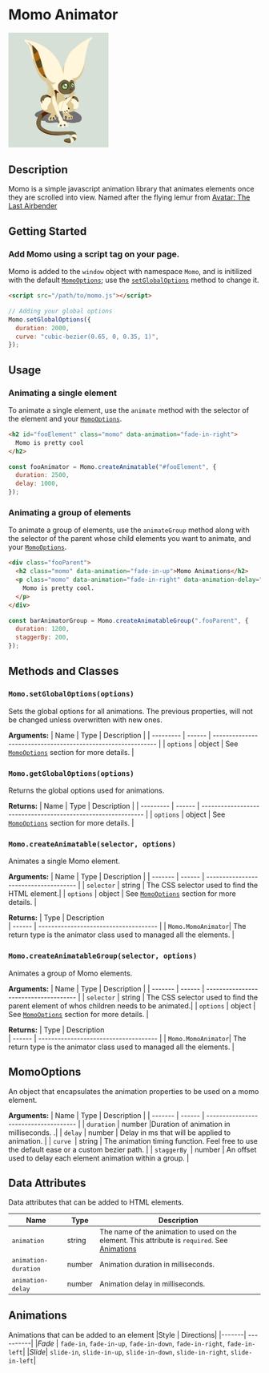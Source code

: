 # Momo Animator

<img src="momo-image.png" style="width: 200px; margin: 0 auto"></img>

## Description

Momo is a simple javascript animation library that animates elements once they are scrolled into view. Named after the flying lemur from [Avatar: The Last Airbender](https://en.wikipedia.org/wiki/Avatar:_The_Last_Airbender)

## Getting Started

### Add Momo using a script tag on your page.

Momo is added to the `window` object with namespace `Momo`, and is initilized with the default [`MomoOptions`](#momo-options); use the [`setGlobalOptions`](#momo-setGlobalOptions) method to change it.

```html
<script src="/path/to/momo.js"></script>
```

```javascript
// Adding your global options
Momo.setGlobalOptions({
  duration: 2000,
  curve: "cubic-bezier(0.65, 0, 0.35, 1)",
});
```

## Usage

### Animating a single element

To animate a single element, use the `animate` method with the selector of the element and your [`MomoOptions`](#momo-options).

```html
<h2 id="fooElement" class="momo" data-animation="fade-in-right">
  Momo is pretty cool
</h2>
```

```js
const fooAnimator = Momo.createAnimatable("#fooElement", {
  duration: 2500,
  delay: 1000,
});
```

### Animating a group of elements

To animate a group of elements, use the `animateGroup` method along with the selector of the parent whose child elements you want to animate, and your [`MomoOptions`](#momo-options).

```html
<div class="fooParent">
  <h2 class="momo" data-animation="fade-in-up">Momo Animations</h2>
  <p class="momo" data-animation="fade-in-right" data-animation-delay="800">
    Momo is pretty cool.
  </p>
</div>
```

```js
const barAnimatorGroup = Momo.createAnimatableGroup(".fooParent", {
  duration: 1200,
  staggerBy: 200,
});
```

## Methods and Classes

### `Momo.setGlobalOptions(options)` <a name="momo-setGlobalOptions"></a>

Sets the global options for all animations. The previous properties, will not be changed unless overwritten with new ones.

**Arguments:**
| Name | Type | Description |
| --------- | ------ | ------------------------------------------------------------ |
| `options` | object | See [`MomoOptions`](#momo-options) section for more details. |

### `Momo.getGlobalOptions(options)`

Returns the global options used for animations.

**Returns:**
| Name | Type | Description |
| --------- | ------ | ------------------------------------------------------------ |
| `options` | object | See [`MomoOptions`](#momo-options) section for more details. |

### `Momo.createAnimatable(selector, options)`

Animates a single Momo element.

**Arguments:**
| Name | Type | Description |
| ------- | ------ | ------------------------------------- |
| `selector` | string | The CSS selector used to find the HTML element.|
| `options` | object | See [`MomoOptions`](#momo-options) section for more details. |

**Returns:**
| Type | Description  
| ------ | ------------------------------------- |
| `Momo.MomoAnimator`| The return type is the animator class used to managed all the elements. |

### `Momo.createAnimatableGroup(selector, options)`

Animates a group of Momo elements.

**Arguments:**
| Name | Type | Description |
| ------- | ------ | ------------------------------------- |
| `selector` | string | The CSS selector used to find the parent element of whos children needs to be animated.|
| `options` | object | See [`MomoOptions`](#momo-options) section for more details. |

**Returns:**
| Type | Description  
| ------ | ------------------------------------- |
| `Momo.MomoAnimator`| The return type is the animator class used to managed all the elements. |

## MomoOptions <a name="momo-options"></a>

An object that encapsulates the animation properties to be used on a momo element.

**Arguments:**
| Name | Type | Description |
| ------- | ------ | ------------------------------------- |
| `duration` | number |Duration of animation in milliseconds. .|
| `delay` | number | Delay in ms that will be applied to animation. |
| `curve `| string | The animation timing function. Feel free to use the default ease or a custom bezier path. |
| `staggerBy `| number | An offset used to delay each element animation within a group. |

## Data Attributes

Data attributes that can be added to HTML elements.

| Name                 | Type   | Description                                                                                                   |
| -------------------- | ------ | ------------------------------------------------------------------------------------------------------------- |
| `animation`          | string | The name of the animation to used on the element. This attribute is `required`. See [Animations](#animations) |
| `animation-duration` | number | Animation duration in milliseconds.                                                                           |
| `animation-delay`    | number | Animation delay in milliseconds.                                                                              |

## Animations <a name="animations"></a>

Animations that can be added to an element
|Style | Directions|
|-------| ----------|
|_Fade_ | `fade-in`, `fade-in-up`, `fade-in-down`, `fade-in-right`, `fade-in-left`|
|_Slide_| `slide-in`, `slide-in-up`, `slide-in-down`, `slide-in-right`, `slide-in-left`|
